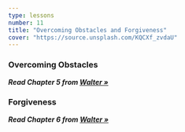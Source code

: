 ```yaml
---
type: lessons
number: 11
title: "Overcoming Obstacles and Forgiveness"
cover: "https://source.unsplash.com/KQCXf_zvdaU"
---
```


### Overcoming Obstacles

***Read Chapter 5 from [Walter »][walter]***

### Forgiveness

***Read Chapter 6 from [Walter »][walter]***

[walter]: http://0-proquest.safaribooksonline.com.library.cedarville.edu/book/web-design-and-development/9780133052954

